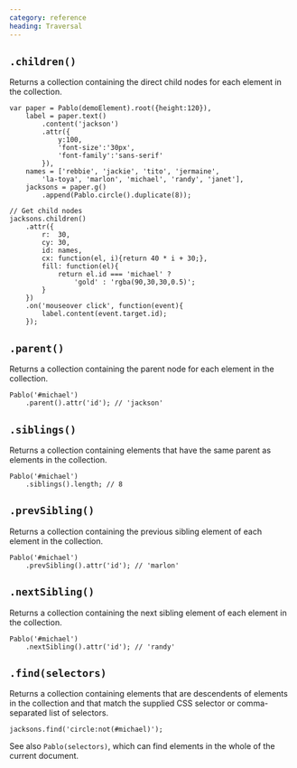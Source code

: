 ```yaml
--- 
category: reference
heading: Traversal
---
```



`.children()`
-------------

Returns a collection containing the direct child nodes for each element in the collection.

	var paper = Pablo(demoElement).root({height:120}),
	    label = paper.text()
	    	.content('jackson')
	    	.attr({
		    	y:100,
				'font-size':'30px',
				'font-family':'sans-serif'
			}),
		names = ['rebbie', 'jackie', 'tito', 'jermaine',
			'la-toya', 'marlon', 'michael', 'randy', 'janet'],
		jacksons = paper.g()
			.append(Pablo.circle().duplicate(8));

	// Get child nodes
	jacksons.children()
	    .attr({
	    	r:  30,
			cy: 30,
	    	id: names,
			cx: function(el, i){return 40 * i + 30;},
			fill: function(el){
				return el.id === 'michael' ?
					'gold' : 'rgba(90,30,30,0.5)';
			}
		})
		.on('mouseover click', function(event){
			label.content(event.target.id);
		});

	
`.parent()`
-----------

Returns a collection containing the parent node for each element in the collection.

	Pablo('#michael')
		.parent().attr('id'); // 'jackson'

	
`.siblings()`
-------------

Returns a collection containing elements that have the same parent as elements in the collection.

	Pablo('#michael')
		.siblings().length; // 8

	
`.prevSibling()`
----------------

Returns a collection containing the previous sibling element of each element in the collection.

	Pablo('#michael')
		.prevSibling().attr('id'); // 'marlon'

	
`.nextSibling()`
----------------

Returns a collection containing the next sibling element of each element in the collection.

	Pablo('#michael')
		.nextSibling().attr('id'); // 'randy'

	
`.find(selectors)`
------------------

Returns a collection containing elements that are descendents of elements in the collection and that match the supplied CSS selector or comma-separated list of selectors.

	jacksons.find('circle:not(#michael)');

See also `Pablo(selectors)`, which can find elements in the whole of the current document.